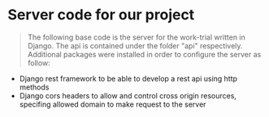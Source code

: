 # Server code for our project
> The following base code is the server for the work-trial written in Django.
> The api is contained under the folder "api" respectively.
> Additional packages were installed in order to configure the server as follow:
* Django rest framework to be able to develop a rest api using http methods
* Django cors headers to allow and control cross origin resources, specifing allowed domain to make request to the server
  

